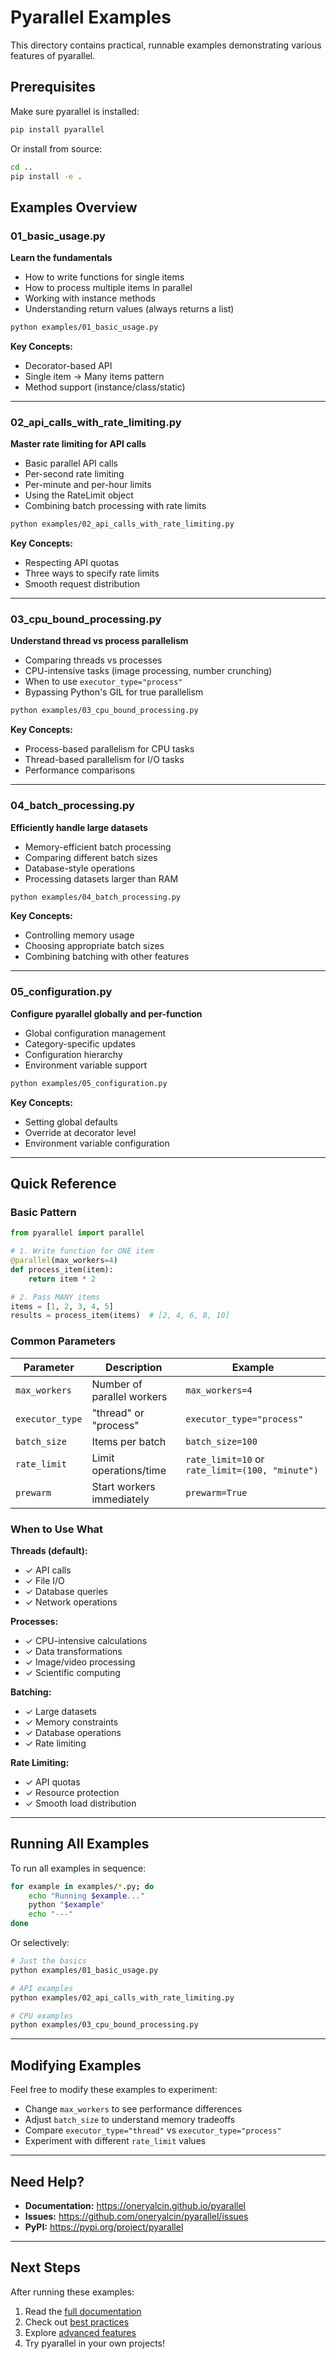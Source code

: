 # Pyarallel Examples

This directory contains practical, runnable examples demonstrating various features of pyarallel.

## Prerequisites

Make sure pyarallel is installed:

```bash
pip install pyarallel
```

Or install from source:

```bash
cd ..
pip install -e .
```

## Examples Overview

### 01_basic_usage.py
**Learn the fundamentals**

- How to write functions for single items
- How to process multiple items in parallel
- Working with instance methods
- Understanding return values (always returns a list)

```bash
python examples/01_basic_usage.py
```

**Key Concepts:**
- Decorator-based API
- Single item → Many items pattern
- Method support (instance/class/static)

---

### 02_api_calls_with_rate_limiting.py
**Master rate limiting for API calls**

- Basic parallel API calls
- Per-second rate limiting
- Per-minute and per-hour limits
- Using the RateLimit object
- Combining batch processing with rate limits

```bash
python examples/02_api_calls_with_rate_limiting.py
```

**Key Concepts:**
- Respecting API quotas
- Three ways to specify rate limits
- Smooth request distribution

---

### 03_cpu_bound_processing.py
**Understand thread vs process parallelism**

- Comparing threads vs processes
- CPU-intensive tasks (image processing, number crunching)
- When to use `executor_type="process"`
- Bypassing Python's GIL for true parallelism

```bash
python examples/03_cpu_bound_processing.py
```

**Key Concepts:**
- Process-based parallelism for CPU tasks
- Thread-based parallelism for I/O tasks
- Performance comparisons

---

### 04_batch_processing.py
**Efficiently handle large datasets**

- Memory-efficient batch processing
- Comparing different batch sizes
- Database-style operations
- Processing datasets larger than RAM

```bash
python examples/04_batch_processing.py
```

**Key Concepts:**
- Controlling memory usage
- Choosing appropriate batch sizes
- Combining batching with other features

---

### 05_configuration.py
**Configure pyarallel globally and per-function**

- Global configuration management
- Category-specific updates
- Configuration hierarchy
- Environment variable support

```bash
python examples/05_configuration.py
```

**Key Concepts:**
- Setting global defaults
- Override at decorator level
- Environment variable configuration

---

## Quick Reference

### Basic Pattern

```python
from pyarallel import parallel

# 1. Write function for ONE item
@parallel(max_workers=4)
def process_item(item):
    return item * 2

# 2. Pass MANY items
items = [1, 2, 3, 4, 5]
results = process_item(items)  # [2, 4, 6, 8, 10]
```

### Common Parameters

| Parameter | Description | Example |
|-----------|-------------|---------|
| `max_workers` | Number of parallel workers | `max_workers=4` |
| `executor_type` | "thread" or "process" | `executor_type="process"` |
| `batch_size` | Items per batch | `batch_size=100` |
| `rate_limit` | Limit operations/time | `rate_limit=10` or `rate_limit=(100, "minute")` |
| `prewarm` | Start workers immediately | `prewarm=True` |

### When to Use What

**Threads (default):**
- ✓ API calls
- ✓ File I/O
- ✓ Database queries
- ✓ Network operations

**Processes:**
- ✓ CPU-intensive calculations
- ✓ Data transformations
- ✓ Image/video processing
- ✓ Scientific computing

**Batching:**
- ✓ Large datasets
- ✓ Memory constraints
- ✓ Database operations
- ✓ Rate limiting

**Rate Limiting:**
- ✓ API quotas
- ✓ Resource protection
- ✓ Smooth load distribution

---

## Running All Examples

To run all examples in sequence:

```bash
for example in examples/*.py; do
    echo "Running $example..."
    python "$example"
    echo "---"
done
```

Or selectively:

```bash
# Just the basics
python examples/01_basic_usage.py

# API examples
python examples/02_api_calls_with_rate_limiting.py

# CPU examples
python examples/03_cpu_bound_processing.py
```

---

## Modifying Examples

Feel free to modify these examples to experiment:

- Change `max_workers` to see performance differences
- Adjust `batch_size` to understand memory tradeoffs
- Compare `executor_type="thread"` vs `executor_type="process"`
- Experiment with different `rate_limit` values

---

## Need Help?

- **Documentation:** https://oneryalcin.github.io/pyarallel
- **Issues:** https://github.com/oneryalcin/pyarallel/issues
- **PyPI:** https://pypi.org/project/pyarallel

---

## Next Steps

After running these examples:

1. Read the [full documentation](https://oneryalcin.github.io/pyarallel)
2. Check out [best practices](../docs/user-guide/best-practices.md)
3. Explore [advanced features](../docs/user-guide/advanced-features.md)
4. Try pyarallel in your own projects!
